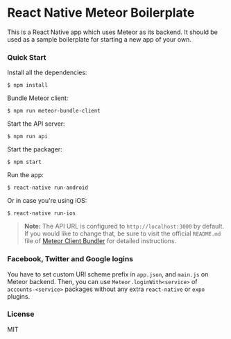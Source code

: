 # React Native Meteor Boilerplate

This is a React Native app which uses Meteor as its backend. It should be used as a sample boilerplate for starting a new app of your own.

### Quick Start

Install all the dependencies:

    $ npm install

Bundle Meteor client:

    $ npm run meteor-bundle-client

Start the API server:

    $ npm run api

Start the packager:

    $ npm start

Run the app:

    $ react-native run-android

Or in case you're using iOS:

    $ react-native run-ios

> **Note:** The API URL is configured to `http://localhost:3000` by default. If you would like to change that, be sure to visit the official `README.md` file of [Meteor Client Bundler](https://github.com/Urigo/meteor-client-bundler) for detailed instructions.


### Facebook, Twitter and Google logins
You have to set custom URI scheme prefix in `app.json`, and `main.js` on Meteor backend. Then, you can use `Meteor.loginWith<service>` of `accounts-<service>` packages without any extra `react-native` or `expo` plugins.

### License

MIT
